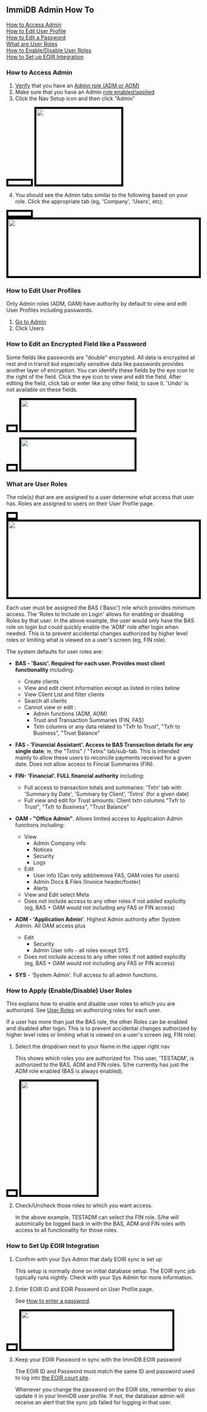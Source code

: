 ## ImmiDB Admin How To

  [How to Access Admin](#how-to-access-admin)<br>
  [How to Edit User Profile](#how-to-edit-user-profile)<br>
  [How to Edit a Password](#how-to-edit-a-password)<br>
  [What are User Roles](#user-roles)<br>
  [How to Enable/Disable User Roles](#how-to-enable-user-roles)<br>
  [How to Set up EOIR Integration](#set-up-eoir-integration)<br>


<a name="how-to-access-admin"></a>
### How to Access Admin
1. [Verify](#how-to-enable-user-roles) that you have an [Admin role (ADM or AOM)](#user-roles)
2. Make sure that you have an Admin [role enabled/applied](#how-to-enable-user-roles)
3. Click the Nav Setup icon and then click "Admin"

  <img src="https://immidb.net/imgs/space_indent.png" 
    width="60" height="10" style="border:5px solid black"/>
  <img src="https://immidb.net/imgs//nav_setup_menu.png" 
    width="225" height="200" style="border:5px solid black"/>

4. You should see the Admin tabs similar to the following based on your role. Click the appropriate tab (eg, 'Company', 'Users', etc). 

  <img src="https://immidb.net/imgs/space_indent.png" 
    width="60" height="10" style="border:5px solid black"/>
  <img src="https://immidb.net/imgs//admin_subnav.png" 
    width="600" height="150" style="border:5px solid black"/>


<a name="how-to-edit-user-profile"></a>
### How to Edit User Profiles

Only Admin roles (ADM, OAM) have authority by default to view and edit User Profiles including passwords. 

1. [Go to Admin](#how-to-access-admin)
2. Click Users

<a name="how-to-edit-a-password"></a>
### How to Edit an Encrypted Field like a Password
Some fields like passwords are "double" encrypted.  All data is encrypted at rest and in transit but especially sensitive data like passwords provides another layer of encryption.  You can identify these fields by the eye icon to the right of the field. Click the eye icon to view and edit the field.  After editing the field, click tab or enter like any other field, to save it. 'Undo' is not available on these fields. 

  <img src="https://immidb.net/imgs/space_indent.png" 
    width="20" height="10" style="border:5px solid black"/>
  <img src="https://immidb.net/imgs//user_password.png" 
    width="300" height="80" style="border:5px solid black"/>

  <img src="https://immidb.net/imgs/space_indent.png" 
    width="20" height="10" style="border:5px solid black"/>
  <img src="https://immidb.net/imgs//user_password_edit.png" 
    width="300" height="80" style="border:5px solid black"/>


<a name="user-roles"></a>
### What are User Roles
The role(s) that are are assigned to a user determine what access that user has.  Roles are assigned to users on their User Profile page.  

  <img src="https://immidb.net/imgs/space_indent.png" 
    width="20" height="10" style="border:5px solid black"/>
  <img src="https://immidb.net/imgs//user_roles_select.png" 
    width="800" height="200" style="border:5px solid black"/>

Each user must be assigned the BAS ('Basic') role which provides minimum access.  The 'Roles to Include on Login' allows for enabling or disabling Roles by that user.  In the above example, the user would only have the BAS role on login but could quickly enable the 'ADM' role after login when needed.  This is to prevent accidental changes authorized by higher level roles or limiting what is viewed on a user's screen (eg, FIN role).  

The system defaults for user roles are: 
* __BAS - 'Basic'. Required for each user. Provides most client functionality__ including:
  * Create clients
  * View and edit client information except as listed in roles below
  * View Client List and filter clients
  * Search all clients 
  * Cannot view or edit : 
  	* Admin functions (ADM, AOM)
  	* Trust and Transaction Summaries (FIN, FAS)
  	* Txtn columns or any data related to "Txfr to Trust", "Txfr to Business", "Trust Balance"

* __FAS - 'Financial Assistant'.  Access to BAS Transaction details for any single date__; ie, the "Txtns" / "Txtns" tab/sub-tab. This is intended mainly to allow these users to reconcile payments received for a given date. Does not allow access to Fincial Summaries (FIN). 

* __FIN- 'Financial'. FULL financial authority__ including: 
  * Full access to transaction totals and summaries: 'Txtn' tab with 'Summary by Date', 'Summary by Client', 'Txtns' (for a given date)
  * Full view and edit for Trust amounts: Client txtn columns "Txfr to Trust", "Txfr to Business", "Trust Balance"

* __OAM - "Office Admin"__.  Allows limited access to Application Admin functions including: 
  * View 
  	* Admin Company info
  	* Notices
  	* Security
  	* Logs 
  * Edit 
  	* User info (Can only add/remove FAS, OAM roles for users)
  	* Admin Docs & Files (Invoice header/footer)
  	* Alerts
  * View and Edit select Meta 
  * Does not include access to any other roles if not added explicitly (eg, BAS + OAM would not including any FAS or FIN access)

* __ADM - 'Application Admin'__. Highest Admin authority after System Admin. All OAM access plus
  * Edit 
    * Security
    * Admin User info - all roles except SYS
  * Does not include access to any other roles if not added explicitly (eg, BAS + OAM would not including any FAS or FIN access)

* __SYS__ -  'System Admin'.  Full access to all admin functions.  

<a name="how-to-enable-user-roles"></a>
### How to Apply (Enable/Disable) User Roles
This explains how to enable and disable user roles to which you are authorized.  See [User Roles](#user-roles) on authorizing roles for each user.

If a user has more than just the BAS role, the other Roles can be enabled and disabled after login.  This is to prevent accidental changes authorized by higher level roles or limiting what is viewed on a user's screen (eg, FIN role).  

1. Select the dropdown next to your Name in the upper right nav

    This shows which roles you are authorized for.  This user, 'TESTADM', is authorized to the BAS, ADM and FIN roles.  S/he currently has just the ADM role enabled (BAS is always enabled).  

  <img src="https://immidb.net/imgs/space_indent.png" 
    width="20" height="10" style="border:5px solid black"/>
  <img src="https://immidb.net/imgs//user_login_roles.png" 
    width="200" height="300" style="border:5px solid black"/>

2. Check/Uncheck those roles to which you want access.

    In the above example, TESTADM can select the FIN role.  S/he will automically be logged back in with the BAS, ADM and FIN roles with access to all functionality for those roles.  

<a name="set-up-eoir-integration"></a>
### How to Set Up EOIR Integration

1. Confirm with your Sys Admin that daily EOIR sync is set up
  
    This setup is normally done on initial database setup.  The EOIR sync job typically runs nightly.  Check with your Sys Admin for more information.

2. Enter EOIR ID and EOIR Password on User Profile page.  
    
    See [How to enter a password](#how-to-edit-a-password). 

  <img src="https://immidb.net/imgs/space_indent.png" 
    width="20" height="10" style="border:5px solid black"/>
  <img src="https://immidb.net/imgs//user_eoir.png" 
    width="400" height="100" style="border:5px solid black"/>

3. Keep your EOIR Password in sync with the ImmiDB EOIR password

    The EOIR ID and Password must match the same ID and password used to log into [the EOIR court site](https://portal.eoir.justice.gov/).  
    
    Whenever you change the password on the EOIR site, remember to also update it in your ImmiDB user profile.  If not, the database admin will receive an alert that the sync job failed for logging in that user.  


